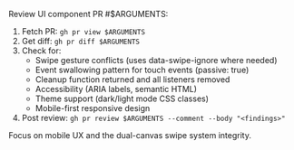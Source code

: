 Review UI component PR #$ARGUMENTS:

1. Fetch PR: `gh pr view $ARGUMENTS`
2. Get diff: `gh pr diff $ARGUMENTS`
3. Check for:
   - Swipe gesture conflicts (uses data-swipe-ignore where needed)
   - Event swallowing pattern for touch events (passive: true)
   - Cleanup function returned and all listeners removed
   - Accessibility (ARIA labels, semantic HTML)
   - Theme support (dark/light mode CSS classes)
   - Mobile-first responsive design
4. Post review: `gh pr review $ARGUMENTS --comment --body "<findings>"`

Focus on mobile UX and the dual-canvas swipe system integrity.
